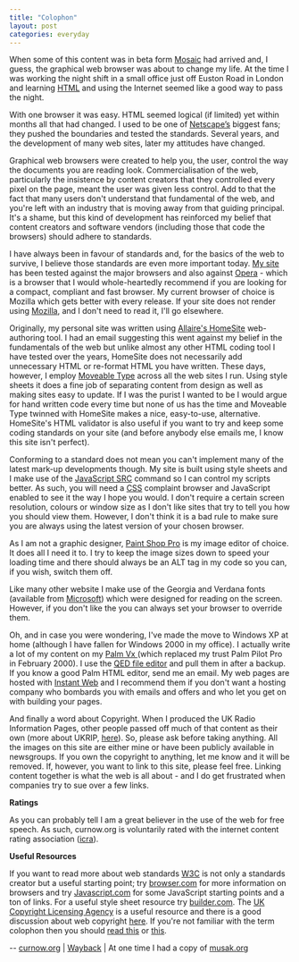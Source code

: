 ```yaml
---
title: "Colophon"
layout: post
categories: everyday
---
```


When some of this content was in beta form [Mosaic](http://web.archive.org/web/20000304170508/http://www.ncsa.uiuc.edu/sdg/software/mosaic/ncsamosaichome.html) had arrived and, I guess, the graphical web browser was about to change my life. At the time I was working the night shift in a small office just off Euston Road in London and learning [HTML](https://www.w3schools.com/html/) and using the Internet seemed like a good way to pass the night.

With one browser it was easy. HTML seemed logical (if limited) yet within months all that had changed. I used to be one of [Netscape’s](http://web.archive.org/web/20000301152941/http://www.netscape.com/) biggest fans; they pushed the boundaries and tested the standards. Several years, and the development of many web sites, later my attitudes have changed.

Graphical web browsers were created to help you, the user, control the way the documents you are reading look. Commercialisation of the web, particularly the insistence by content creators that they controlled every pixel on the page, meant the user was given less control. Add to that the fact that many users don't understand that fundamental of the web, and you're left with an industry that is moving away from that guiding principal. It's a shame, but this kind of development has reinforced my belief that content creators and software vendors (including those that code the browsers) should adhere to standards.

I have always been in favour of standards and, for the basics of the web to survive, I believe those standards are even more important today. [My site](http://www.curnow.org/) has been tested against the major browsers and also against [Opera](http://www.opera.com/) - which is a browser that I would whole-heartedly recommend if you are looking for a compact, compliant and fast browser. My current browser of choice is Mozilla which gets better with every release. If your site does not render using [Mozilla](http://www.mozilla.org/), and I don't need to read it, I'll go elsewhere.

Originally, my personal site was written using [Allaire's HomeSite](http://web.archive.org/web/20001018145413/http://www.allaire.com/products/homesite/index.cfm) web-authoring tool. I had an email suggesting this went against my belief in the fundamentals of the web but unlike almost any other HTML coding tool I have tested over the years, HomeSite does not necessarily add unnecessary HTML or re-format HTML you have written. These days, however, I employ [Moveable Type](https://www.movabletype.com/) across all the web sites I run. Using style sheets it does a fine job of separating content from design as well as making sites easy to update. If I was the purist I wanted to be I would argue for hand written code every time but none of us has the time and Moveable Type twinned with HomeSite makes a nice, easy-to-use, alternative. HomeSite's HTML validator is also useful if you want to try and keep some coding standards on your site (and before anybody else emails me, I know this site isn't perfect).

Conforming to a standard does not mean you can't implement many of the latest mark-up developments though. My site is built using style sheets and I make use of the [JavaScript SRC](http://web.archive.org/web/20010708004352/http://foldoc.doc.ic.ac.uk/foldoc/foldoc.cgi?query=javascript&action=Search) command so I can control my scripts better. As such, you will need a [CSS](http://www.w3.org/tr/rec-css1) complaint browser and JavaScript enabled to see it the way I hope you would. I don't require a certain screen resolution, colours or window size as I don't like sites that try to tell you how you should view them. However, I don't think it is a bad rule to make sure you are always using the latest version of your chosen browser. 


As I am not a graphic designer, [Paint Shop Pro](http://www.paintshoppro.com/) is my image editor of choice. It does all I need it to. I try to keep the image sizes down to speed your loading time and there should always be an ALT tag in my code so you can, if you wish, switch them off.

Like many other website I make use of the Georgia and Verdana fonts (available from [Microsoft](http://web.archive.org/web/20001018221906/http://www.microsoft.com/truetype/fontpack/default.htm)) which were designed for reading on the screen. However, if you don't like the you can always set your browser to override them.

Oh, and in case you were wondering, I've made the move to Windows XP at home (although I have fallen for Windows 2000 in my office). I actually write a lot of my content on my [Palm Vx ](https://web.archive.org/web/20000815090120/http://www.palm.com/products/palmvx/)(which replaced my trust Palm Pilot Pro in February 2000). I use the [QED file editor](https://web.archive.org/web/19981202112501/http://www.visionary2000.com/qed/) and pull them in after a backup. If you know a good Palm HTML editor, send me an email. My web pages are hosted with [Instant Web](https://web.archive.org/web/19970415055631/http://www.instant-web.com:80/) and I recommend them if you don't want a hosting company who bombards you with emails and offers and who let you get on with building your pages.

And finally a word about Copyright. When I produced the UK Radio Information Pages, other people passed off much of that content as their own (more about UKRIP, [here](http://www.curnow.org/2000/07/reasons/)). So, please ask before taking anything. All the images on this site are either mine or have been publicly available in newsgroups. If you own the copyright to anything, let me know and it will be removed. If, however, you want to link to this site, please feel free. Linking content together is what the web is all about - and I do get frustrated when companies try to sue over a few links.

**Ratings**

As you can probably tell I am a great believer in the use of the web for free speech. As such, curnow.org is voluntarily rated with the internet content rating association ([icra](https://web.archive.org/web/20000407075731/http://www.icra.org:80/)).

**Useful Resources**

If you want to read more about web standards [W3C](http://www.w3.org/) is not only a standards creator but a useful starting point; try [browser.com](http://www.browser.com/) for more information on browsers and try [Javascript.com](http://www.javascript.com/) for some JavaScript starting points and a ton of links. For a useful style sheet resource try [builder.com](http://web.archive.org/web/20001007234122/http://www.builder.com/authoring/csstoday/index.html). The [UK Copyright Licensing Agency](http://www.cla.co.uk/) is a useful resource and there is a good discussion about web copyright [here](http://www.benedict.com/). If you're not familiar with the term colophon then you should [read this](https://www.merriam-webster.com/dictionary/colophon?utm_campaign=sd&utm_medium=serp&utm_source=jsonld) or [this](http://www.dictionary.com/cgi-bin/dict.pl?term=colophon).

--
[curnow.org](https://www.curnow.org/2000/10/colophon/) | [Wayback](http://web.archive.org/web/20210524180715/https://www.curnow.org/2000/10/colophon/) | At one time I had a copy of [musak.org](https://web.archive.org/web/20210524180749/https://www.musak.org/2001/10/colophon/)